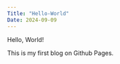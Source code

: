 ```yaml
---
Title: "Hello-World"
Date: 2024-09-09
---
```


Hello, World!

This is my first blog on Github Pages.
